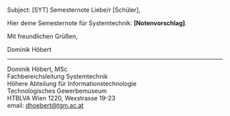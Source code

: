 Subject: [SYT] Semesternote
Liebe/r [Schüler],

Hier deine Semesternote für Systemtechnik: **[Notenvorschlag]**.

Mit freundlichen Grüßen,

Dominik Höbert  
________________________________  
Dominik Höbert, MSc  
Fachbereichsleitung Systemtechnik  
Höhere Abteilung für Informationstechnologie  
Technologisches Gewerbemuseum  
HTBLVA Wien 1220, Wexstrasse 19-23  
email: dhoebert@tgm.ac.at  
